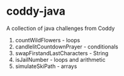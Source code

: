 # coddy-java
A collection of java challenges from Coddy

1. countWildFlowers - loops
2. candlelitCountdownPrayer - conditionals
3. swapFirstandLastCharacters - String
4. isJailNumber - loops and arithmetic
5. simulateSkiPath - arrays
